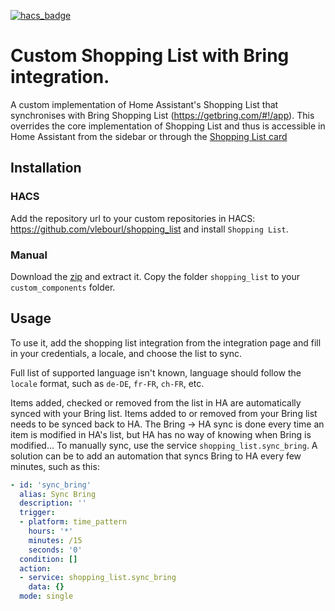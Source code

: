 [![hacs_badge](https://img.shields.io/badge/HACS-Custom-orange.svg)](https://github.com/custom-components/hacs)

# Custom Shopping List with Bring integration.

A custom implementation of Home Assistant's Shopping List that synchronises with Bring Shopping List (https://getbring.com/#!/app). This overrides the core implementation of Shopping List and thus is accessible in Home Assistant from the sidebar or through the [Shopping List card](https://www.home-assistant.io/lovelace/shopping-list/)

## Installation

### HACS

Add the repository url to your custom repositories in HACS: https://github.com/vlebourl/shopping_list
and install `Shopping List`.

### Manual

Download the [zip](https://github.com/vlebourl/custom_shopping_list/archive/main.zip) and extract it. Copy the folder `shopping_list` to your `custom_components` folder.

## Usage

To use it, add the shopping list integration from the integration page and fill in your credentials, a locale, and choose the list to sync.

Full list of supported language isn't known, language should follow the `locale` format, such as `de-DE`, `fr-FR`, `ch-FR`, etc.

Items added, checked or removed from the list in HA are automatically synced with your Bring list. Items added to or removed from your Bring list needs to be synced back to HA. The Bring -> HA sync is done every time an item is modified in HA's list, but HA has no way of knowing when Bring is modified... To manually sync, use the service `shopping_list.sync_bring`. A solution can be to add an automation that syncs Bring to HA every few minutes, such as this:
```yaml
- id: 'sync_bring'
  alias: Sync Bring
  description: ''
  trigger:
  - platform: time_pattern
    hours: '*'
    minutes: /15
    seconds: '0'
  condition: []
  action:
  - service: shopping_list.sync_bring
    data: {}
  mode: single
```
